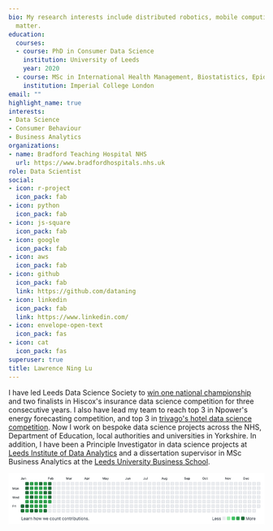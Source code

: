 ```yaml
---
bio: My research interests include distributed robotics, mobile computing and programmable
  matter.
education:
  courses:
  - course: PhD in Consumer Data Science
    institution: University of Leeds
    year: 2020
  - course: MSc in International Health Management, Biostatistics, Epidemiology
    institution: Imperial College London
email: ""
highlight_name: true
interests:
- Data Science
- Consumer Behaviour 
- Business Analytics
organizations:
- name: Bradford Teaching Hospital NHS
  url: https://www.bradfordhospitals.nhs.uk
role: Data Scientist
social:
- icon: r-project
  icon_pack: fab
- icon: python
  icon_pack: fab
- icon: js-square
  icon_pack: fab
- icon: google
  icon_pack: fab
- icon: aws
  icon_pack: fab
- icon: github
  icon_pack: fab
  link: https://github.com/dataning
- icon: linkedin
  icon_pack: fab
  link: https://www.linkedin.com/
- icon: envelope-open-text
  icon_pack: fas
- icon: cat
  icon_pack: fas
superuser: true
title: Lawrence Ning Lu
---
```


I have led Leeds Data Science Society to [win one national championship]((https://www.hiscoxgroup.com/blog/hiscox/leeds-crowned-winners-hiscox-university-challenge) ) and two finalists in Hiscox's insurance data science competition for three consecutive years. I also have lead my team to reach top 3 in Npower's energy forecasting competition, and top 3 in [trivago's hotel data science competition](http://bit.ly/2BwC2Wd). Now I work on bespoke data science projects across the NHS, Department of Education, local authorities and universities in Yorkshire. In addition, I have been a Principle Investigator in data science projects at [Leeds Institute of Data Analytics](https://lida.leeds.ac.uk/) and a dissertation supervisor in MSc Business Analytics at the [Leeds University Business School](https://business.leeds.ac.uk). 

<img src="github_chart.png" />

